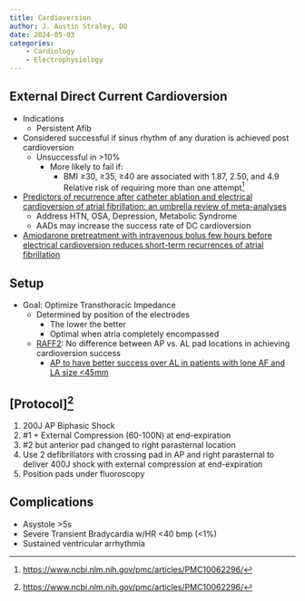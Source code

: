 ```yaml
---
title: Cardioversion
author: J. Austin Straley, DO
date: 2024-05-03
categories:
    - Cardiology
    - Electrophysiology
---
```


## External Direct Current Cardioversion

* Indications
  * Persistent Afib
* Considered successful if sinus rhythm of any duration is achieved post cardioversion
  * Unsuccessful in >10%
    * More likely to fail if:
      * BMI ≥30, ≥35, ≥40 are associated with 1.87, 2.50, and 4.9 Relative risk of requiring more than one attempt[^1]
* [Predictors of recurrence after catheter ablation and electrical cardioversion of atrial fibrillation: an umbrella review of meta-analyses][3]
  * Address HTN, OSA, Depression, Metabolic Syndrome
  * AADs may increase the success rate of DC cardioversion
* [Amiodarone pretreatment with intravenous bolus few hours before electrical cardioversion reduces short-term recurrences of atrial fibrillation][4]

## Setup

* Goal: Optimize Transthoracic Impedance
  * Determined by position of the electrodes
    * The lower the better
    * Optimal when atria completely encompassed
  * [RAFF2][1]: No difference between AP vs. AL pad locations in achieving cardioversion success
    * [AP to have better success over AL in patients with lone AF and LA size <45mm][2]

## [Protocol][^1]

1) 200J AP Biphasic Shock
2) #1 + External Compression (60-100N) at end-expiration
3) #2 but anterior pad changed to right parasternal location
4) Use 2 defibrillators with crossing pad in AP and right parasternal to deliver 400J shock with external compression at end-expiration
5) Position pads under fluoroscopy

## Complications

* Asystole >5s
* Severe Transient Bradycardia w/HR <40 bmp (<1%)
* Sustained ventricular arrhythmia

[^1]: https://www.ncbi.nlm.nih.gov/pmc/articles/PMC10062296/

[1]: https://www.ncbi.nlm.nih.gov/pmc/articles/PMC10062296/#euad009-B23
[2]: https://pubmed.ncbi.nlm.nih.gov/24854873
[3]: https://www.ncbi.nlm.nih.gov/pmc/articles/PMC10103559/
[4]: https://pubmed.ncbi.nlm.nih.gov/18678217/
